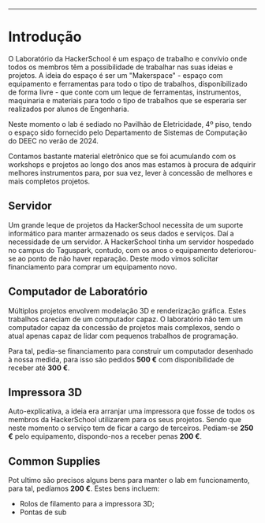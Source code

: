***
# Introdução

O Laboratório da HackerSchool é um espaço de trabalho e convívio onde todos os membros têm a possibilidade de trabalhar nas suas ideias e projetos.
A ideia do espaço é ser um "Makerspace" - espaço com equipamento e ferramentas para todo o tipo de trabalhos, disponibilizado de forma livre - que conte com um leque de ferramentas, instrumentos, maquinaria e materiais para todo o tipo de trabalhos que se esperaria ser realizados por alunos de Engenharia.

Neste momento o lab é sediado no Pavilhão de Eletricidade, 4º piso, tendo o espaço sido fornecido pelo Departamento de Sistemas de Computação do DEEC no verão de 2024.

Contamos bastante material eletrônico que se foi acumulando com os workshops e projetos ao longo dos anos mas estamos à procura de adquirir melhores instrumentos para, por sua vez, lever à concessão de melhores e mais completos projetos.

## Servidor

Um grande leque de projetos da HackerSchool necessita de um suporte informático para manter armazenado os seus dados e serviços. Daí a necessidade de um servidor. A HackerSchool tinha um servidor hospedado no campus do Taguspark, contudo, com os anos o equipamento deteriorou-se ao ponto de não haver reparação.
Deste modo vimos solicitar financiamento para comprar um equipamento novo.
## Computador de Laboratório

Múltiplos projetos envolvem modelação 3D e renderização gráfica. Estes trabalhos careciam de um computador capaz. O laboratório não tem um computador capaz da concessão de projetos mais complexos, sendo o atual apenas capaz de lidar com pequenos trabalhos de programação.

Para tal, pedia-se financiamento para construir um computador desenhado à nossa medida, para isso são pedidos **500 €** com disponibilidade de receber até **300 €**.
## Impressora 3D

Auto-explicativa, a ideia era arranjar uma impressora que fosse de todos os membros da HackerSchool utilizarem para os seus projetos. Sendo que neste momento o serviço tem de ficar a cargo de terceiros.
Pediam-se **250 €** pelo equipamento, dispondo-nos a receber penas **200 €**.

## Common Supplies

Pot ultimo são precisos alguns bens para manter o lab em funcionamento, para tal, pedíamos **200 €**.
Estes bens incluem:
- Rolos de filamento para a impressora 3D;
- Pontas de sub
